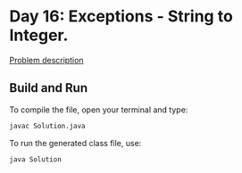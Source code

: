 # Day 16: Exceptions - String to Integer.

[Problem description](https://www.hackerrank.com/challenges/30-exceptions-string-to-integer)

## Build and Run

To compile the file, open your terminal and type:
```bash
javac Solution.java
```

To run the generated class file, use:
```bash
java Solution
```
